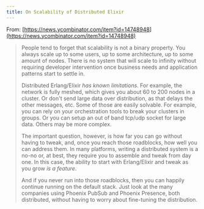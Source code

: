 ```yaml
---
title: On Scalability of Distributed Elixir
---
```


From: [https://news.ycombinator.com/item?id=14748948](https://news.ycombinator.com/item?id=14748948)

> People tend to forget that scalability is not a binary property. You always scale up to some users, up to some architecture, up to some amount of nodes. There is no system that will scale to infinity without requiring developer intervention once business needs and application patterns start to settle in.
> 
> Distributed Erlang/Elixir _has known limitations_. For example, the network is fully meshed, which gives you about 60 to 200 nodes in a cluster. Or don't send large data over distribution, as that delays the other messages, etc. Some of those are easily solvable. For example, you can rely on your orchestration tools to break your clusters in groups. Or you can setup an out of band tcp/udp socket for large data. Others may be more complex.
> 
> The important question, however, is how far you can go without having to tweak, and, once you reach those roadblocks, how well you can address them. In many platforms, writing a distributed system is a no-no or, at best, they require you to assemble and tweak from day one. In this case, the ability to start with Erlang/Elixir and tweak as you grow _is a feature_.
> 
> And if you never run into those roadblocks, then you can happily continue running on the default stack. Just look at the many companies using Phoenix PubSub and Phoenix Presence, both distributed, without having to worry about fine-tuning the distribution.
